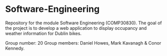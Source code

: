 # Software-Engineering

Repository for the module Software Engineering (COMP30830). The goal of the project is to develop a web application to display
occupancy and weather information for Dublin bikes.

Group number: 20
Group members: Daniel Howes, Mark Kavanagh & Conor Kennedy.

